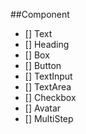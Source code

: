 ##Component

- [] Text
- [] Heading
- [] Box
- [] Button
- [] TextInput
- [] TextArea
- [] Checkbox
- [] Avatar
- [] MultiStep